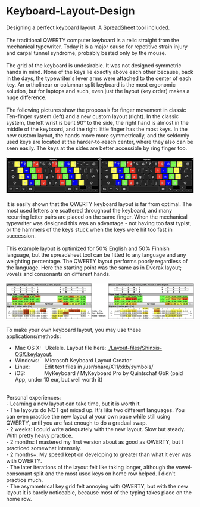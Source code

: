 # Keyboard-Layout-Design
Designing a perfect keyboard layout. A [SpreadSheet tool](./Keymap_finger_load_public.ods) included.<br>
<br>
The traditional QWERTY computer keyboard is a relic straight from the mechanical typewriter. Today it is a major cause for repetitive strain injury and carpal tunnel syndrome, probably bested only by the mouse.<br>
<br>
The grid of the keyboard is undesirable. It was not designed symmetric hands in mind. None of the keys lie exactly above each other because, back in the days, the typewriter's lever arms were attached to the center of each key. An ortholinear or columnar split keyboard is the most ergonomic solution, but for laptops and such, even just the layout (key order) makes a huge difference.<br>
<br>
The following pictures show the proposals for finger movement in classic Ten-finger system (left) and a new custom layout (right). In the classic system, the left wrist is bent 90° to the side, the right hand is almost in the middle of the keyboard, and the right little finger has the most keys. In the new custom layout, the hands move more symmetrically, and the seldomly used keys are located at the harder-to-reach center, where they also can be seen easily. The keys at the sides are better accessible by ring finger too. <br>
<br>
![Example](./Finger_positioning.png)<br>
<br>
It is easily shown that the QWERTY keyboard layout is far from optimal. The most used letters are scattered throughout the keyboard, and many recurring letter pairs are placed on the same finger. When the mechanical typewriter was designed this was an advantage - not having too fast typist, or the hammers of the keys stuck when the keys were hit too fast in succession. <br>
<br>
This example layout is optimized for 50% English and 50% Finnish language, but the spreadsheet tool can be fitted to any language and any weighting percentage. The QWERTY layout performs poorly regardless of the language. Here the starting point was the same as in Dvorak layout; vovels and consonants on different hands. <br>
<br>
![Example](./Finger_stress_example.png)<br>
<br>
To make your own keyboard layout, you may use these applications/methods:<br>
- Mac OS X: &nbsp; Ukelele. Layout file here: [./Layout-files/Shinxis-OSX.keylayout](./Shinxis-OSX.keylayout). <br>
- Windows:  &nbsp;&nbsp; Microsoft Keyboard Layout Creator<br>
- Linux:    &nbsp;&nbsp;&nbsp;&nbsp;&nbsp;&nbsp;&nbsp;&nbsp; Edit text files in /usr/share/X11/xkb/symbols/<br>
- iOS:      &nbsp;&nbsp;&nbsp;&nbsp;&nbsp;&nbsp;&nbsp;&nbsp;&nbsp;&nbsp;&nbsp; MyKeyboard / MyKeyboard Pro by Quintschaf GbR (paid App, under 10 eur, but well worth it)<br>
<br>
Personal experiences:<br>
- Learning a new layout can take time, but it is worth it.<br>
- The layouts do NOT get mixed up. It's like two different languages. You can even practice the new layout at your own pace while still using QWERTY, until you are fast enough to do a gradual swap.<br>
- 2 weeks: I could write adequately with the new layout. Slow but steady. With pretty heavy practice.<br>
- 2 months: I mastered my first version about as good as QWERTY, but I practiced somewhat intensely.<br>
- 2 months+: My speed kept on developing to greater than what it ever was with QWERTY.<br>
- The later iterations of the layout felt like taking longer, although the vowel-consonant split and the most used keys on home row helped. I didn't practice much.<br>
- The asymmetrical key grid felt annoying with QWERTY, but with the new layout it is barely noticeable, because most of the typing takes place on the home row.<br>
<br>
